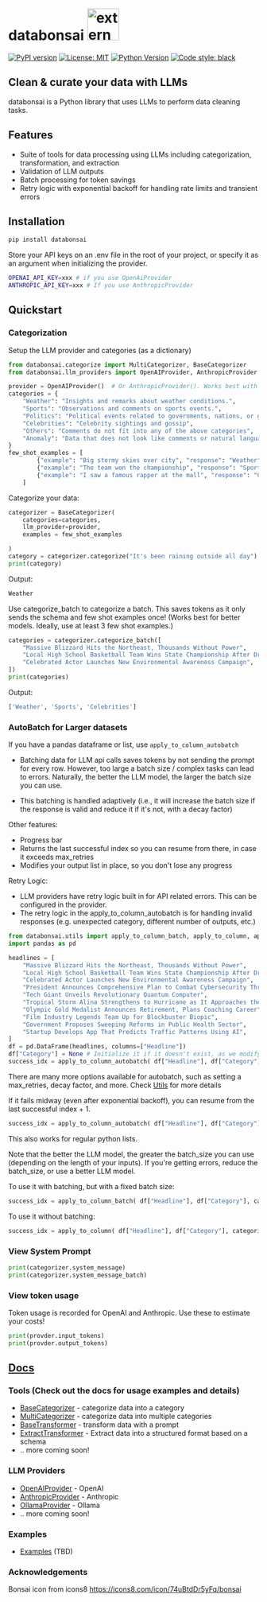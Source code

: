 # databonsai <img width="64" height="64" src="https://img.icons8.com/external-justicon-flat-justicon/64/external-bonsai-tree-justicon-flat-justicon.png" alt="external-bonsai-tree-justicon-flat-justicon"/>

[![PyPI version](https://badge.fury.io/py/databonsai.svg)](https://badge.fury.io/py/databonsai)
[![License: MIT](https://img.shields.io/badge/License-MIT-yellow.svg)](https://opensource.org/licenses/MIT)
[![Python Version](https://img.shields.io/pypi/pyversions/databonsai.svg)](https://pypi.org/project/databonsai/)
[![Code style: black](https://img.shields.io/badge/code%20style-black-000000.svg)](https://github.com/psf/black)

## Clean &amp; curate your data with LLMs

databonsai is a Python library that uses LLMs to perform data cleaning tasks.

## Features

-   Suite of tools for data processing using LLMs including categorization,
    transformation, and extraction
-   Validation of LLM outputs
-   Batch processing for token savings
-   Retry logic with exponential backoff for handling rate limits and transient
    errors

## Installation

```bash
pip install databonsai
```

Store your API keys on an .env file in the root of your project, or specify it
as an argument when initializing the provider.

```bash
OPENAI_API_KEY=xxx # if you use OpenAiProvider
ANTHROPIC_API_KEY=xxx # If you use AnthropicProvider
```

## Quickstart

### Categorization

Setup the LLM provider and categories (as a dictionary)

```python
from databonsai.categorize import MultiCategorizer, BaseCategorizer
from databonsai.llm_providers import OpenAIProvider, AnthropicProvider

provider = OpenAIProvider()  # Or AnthropicProvider(). Works best with gpt-4-turbo or any claude model
categories = {
    "Weather": "Insights and remarks about weather conditions.",
    "Sports": "Observations and comments on sports events.",
    "Politics": "Political events related to governments, nations, or geopolitical issues.",
    "Celebrities": "Celebrity sightings and gossip",
    "Others": "Comments do not fit into any of the above categories",
    "Anomaly": "Data that does not look like comments or natural language",
}
few_shot_examples = [
        {"example": "Big stormy skies over city", "response": "Weather"},
        {"example": "The team won the championship", "response": "Sports"},
        {"example": "I saw a famous rapper at the mall", "response": "Celebrities"},
    ]
```

Categorize your data:

```python
categorizer = BaseCategorizer(
    categories=categories,
    llm_provider=provider,
    examples = few_shot_examples

)
category = categorizer.categorize("It's been raining outside all day")
print(category)
```

Output:

```python
Weather
```

Use categorize_batch to categorize a batch. This saves tokens as it only sends
the schema and few shot examples once! (Works best for better models. Ideally,
use at least 3 few shot examples.)

```python
categories = categorizer.categorize_batch([
    "Massive Blizzard Hits the Northeast, Thousands Without Power",
    "Local High School Basketball Team Wins State Championship After Dramatic Final",
    "Celebrated Actor Launches New Environmental Awareness Campaign",
])
print(categories)
```

Output:

```python
['Weather', 'Sports', 'Celebrities']
```

### AutoBatch for Larger datasets

If you have a pandas dataframe or list, use `apply_to_column_autobatch`

-   Batching data for LLM api calls saves tokens by not sending the prompt for
    every row. However, too large a batch size / complex tasks can lead to
    errors. Naturally, the better the LLM model, the larger the batch size you
    can use.

-   This batching is handled adaptively (i.e., it will increase the batch size
    if the response is valid and reduce it if it's not, with a decay factor)

Other features:

-   Progress bar
-   Returns the last successful index so you can resume from there, in case it
    exceeds max_retries
-   Modifies your output list in place, so you don't lose any progress

Retry Logic:

-   LLM providers have retry logic built in for API related errors. This can be
    configured in the provider.
-   The retry logic in the apply_to_column_autobatch is for handling invalid
    responses (e.g. unexpected category, different number of outputs, etc.)

```python
from databonsai.utils import apply_to_column_batch, apply_to_column, apply_to_column_autobatch
import pandas as pd

headlines = [
    "Massive Blizzard Hits the Northeast, Thousands Without Power",
    "Local High School Basketball Team Wins State Championship After Dramatic Final",
    "Celebrated Actor Launches New Environmental Awareness Campaign",
    "President Announces Comprehensive Plan to Combat Cybersecurity Threats",
    "Tech Giant Unveils Revolutionary Quantum Computer",
    "Tropical Storm Alina Strengthens to Hurricane as It Approaches the Coast",
    "Olympic Gold Medalist Announces Retirement, Plans Coaching Career",
    "Film Industry Legends Team Up for Blockbuster Biopic",
    "Government Proposes Sweeping Reforms in Public Health Sector",
    "Startup Develops App That Predicts Traffic Patterns Using AI",
]
df = pd.DataFrame(headlines, columns=["Headline"])
df["Category"] = None # Initialize it if it doesn't exist, as we modify it in place
success_idx = apply_to_column_autobatch( df["Headline"], df["Category"], categorizer.categorize_batch, batch_size=3, start_idx=0)
```

There are many more options available for autobatch, such as setting a
max_retries, decay factor, and more. Check [Utils](./docs/Utils.md) for more
details

If it fails midway (even after exponential backoff), you can resume from the
last successful index + 1.

```python
success_idx = apply_to_column_autobatch( df["Headline"], df["Category"], categorizer.categorize_batch, batch_size=10, start_idx=success_idx+1)
```

This also works for regular python lists.

Note that the better the LLM model, the greater the batch_size you can use
(depending on the length of your inputs). If you're getting errors, reduce the
batch_size, or use a better LLM model.

To use it with batching, but with a fixed batch size:

```python
success_idx = apply_to_column_batch( df["Headline"], df["Category"], categorizer.categorize_batch, batch_size=3, start_idx=0)
```

To use it without batching:

```python
success_idx = apply_to_column( df["Headline"], df["Category"], categorizer.categorize)
```

### View System Prompt

```python
print(categorizer.system_message)
print(categorizer.system_message_batch)
```

### View token usage

Token usage is recorded for OpenAI and Anthropic. Use these to estimate your
costs!

```python
print(provder.input_tokens)
print(provder.output_tokens)
```

## [Docs](./docs/)

### Tools (Check out the docs for usage examples and details)

-   [BaseCategorizer](./docs/BaseCategorizer.md) - categorize data into a
    category
-   [MultiCategorizer](./docs/MultiCategorizer.md) - categorize data into
    multiple categories
-   [BaseTransformer](./docs/BaseTransformer.md) - transform data with a prompt
-   [ExtractTransformer](./docs/ExtractTransformer.md) - Extract data into a
    structured format based on a schema
-   .. more coming soon!

### LLM Providers

-   [OpenAIProvider](./docs/OpenAIProvider.md) - OpenAI
-   [AnthropicProvider](./docs/AnthropicProvider.md) - Anthropic
-   [OllamaProvider](./docs/OllamaProvider.md) - Ollama
-   .. more coming soon!

### Examples

-   [Examples](./databonsai/examples/) (TBD)

### Acknowledgements

Bonsai icon from icons8 https://icons8.com/icon/74uBtdDr5yFq/bonsai
